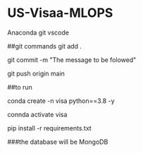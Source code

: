 # US-Visaa-MLOPS

Anaconda 
git 
vscode

##git commands
git add .

git commit -m "The message to be folowed"

git push origin main

##to run 

conda create -n visa python==3.8 -y

connda activate visa

pip install -r requirements.txt 

###the database will be MongoDB
